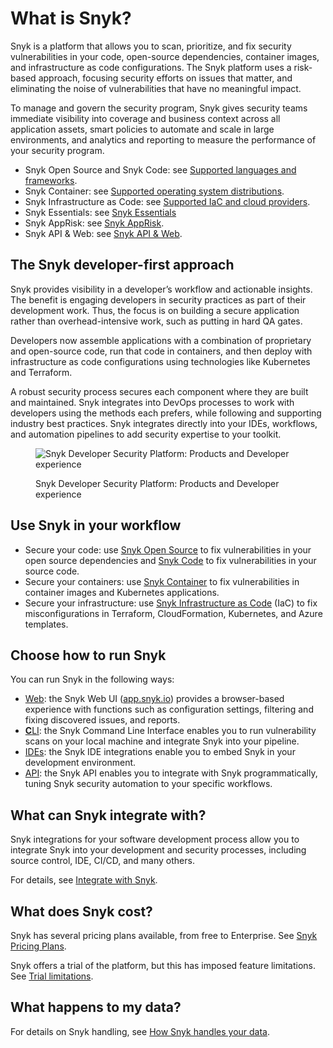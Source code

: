 # What is Snyk?

Snyk is a platform that allows you to scan, prioritize, and fix security vulnerabilities in your code, open-source dependencies, container images, and infrastructure as code configurations. The Snyk platform uses a risk-based approach, focusing security efforts on issues that matter, and eliminating the noise of vulnerabilities that have no meaningful impact.

To manage and govern the security program, Snyk gives security teams immediate visibility into coverage and business context across all application assets, smart policies to automate and scale in large environments, and analytics and reporting to measure the performance of your security program.

* Snyk Open Source and Snyk Code: see [Supported languages and frameworks](supported-languages-package-managers-and-frameworks/).
* Snyk Container: see [Supported operating system distributions](scan-with-snyk/snyk-container/how-snyk-container-works/operating-system-distributions-supported-by-snyk-container.md).
* Snyk Infrastructure as Code: see [Supported IaC and cloud providers](scan-with-snyk/snyk-iac/supported-iac-languages-cloud-providers-and-cloud-resources/).
* Snyk Essentials: see [Snyk Essentials](scan-with-snyk/snyk-essentials.md)&#x20;
* Snyk AppRisk: see [Snyk AppRisk](scan-with-snyk/snyk-apprisk.md).
* Snyk API & Web: see [Snyk API & Web](https://snyk.io/product/dast-api-web/).

## The Snyk developer-first approach

Snyk provides visibility in a developer’s workflow and actionable insights. The benefit is engaging developers in security practices as part of their development work. Thus, the focus is on building a secure application rather than overhead-intensive work, such as putting in hard QA gates.

Developers now assemble applications with a combination of proprietary and open-source code, run that code in containers, and then deploy with infrastructure as code configurations using technologies like Kubernetes and Terraform.

A robust security process secures each component where they are built and maintained. Snyk integrates into DevOps processes to work with developers using the methods each prefers, while following and supporting industry best practices. Snyk integrates directly into your IDEs, workflows, and automation pipelines to add security expertise to your toolkit.

<figure><img src=".gitbook/assets/image (565).png" alt="Snyk Developer Security Platform: Products and Developer experience"><figcaption><p>Snyk Developer Security Platform: Products and Developer experience</p></figcaption></figure>

## Use Snyk in your workflow

* Secure your code: use [Snyk Open Source](scan-with-snyk/snyk-open-source/) to fix vulnerabilities in your open source dependencies and [Snyk Code](scan-with-snyk/snyk-code/) to fix vulnerabilities in your source code.
* Secure your containers: use [Snyk Container](scan-with-snyk/snyk-container/) to fix vulnerabilities in container images and Kubernetes applications.
* Secure your infrastructure: use [Snyk Infrastructure as Code](scan-with-snyk/snyk-iac/) (IaC) to fix misconfigurations in Terraform, CloudFormation, Kubernetes, and Azure templates.

## Choose how to run Snyk

You can run Snyk in the following ways:

* [Web](getting-started/snyk-web-ui.md): the Snyk Web UI ([app.snyk.io](https://app.snyk.io)) provides a browser-based experience with functions such as configuration settings, filtering and fixing discovered issues, and reports.
* [**C**LI](cli-ide-and-ci-cd-integrations/snyk-cli/): the Snyk Command Line Interface enables you to run vulnerability scans on your local machine and integrate Snyk into your pipeline.
* [IDEs](cli-ide-and-ci-cd-integrations/snyk-ide-plugins-and-extensions/): the Snyk IDE integrations enable you to embed Snyk in your development environment.
* [API](snyk-api/): the Snyk API enables you to integrate with Snyk programmatically, tuning Snyk security automation to your specific workflows.

## What can Snyk integrate with?

Snyk integrations for your software development process allow you to integrate Snyk into your development and security processes, including source control, IDE, CI/CD, and many others.

For details, see [Integrate with Snyk](integrate-with-snyk/).

## **What does Snyk cost?**

Snyk has several pricing plans available, from free to Enterprise. See [Snyk Pricing Plans](https://snyk.io/plans/).

Snyk offers a trial of the platform, but this has imposed feature limitations. See [Trial limitations](implement-snyk/enterprise-implementation-guide/trial-limitations.md).

## What happens to my data?

For details on Snyk handling, see [How Snyk handles your data](working-with-snyk/how-snyk-handles-your-data.md).
